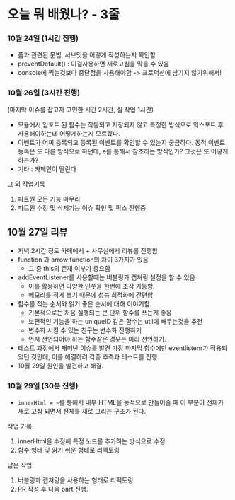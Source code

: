 # 오늘 뭐 배웠나? - 3줄

### 10월 24일 (1시간 진행)

- 폼과 관련된 문법, 서브밋을 어떻게 작성하는지 확인함
- preventDefault() : 이걸사용하면 새로고침을 막을 수 있음
- console에 찍는것보다 중단점을 사용해야함 -> 프로덕션에 남기지 않기위해서!

### 10월 26일 (3시간 진행)

(마지막 이슈를 잡고자 고민한 시간 2시간, 실 작업 1시간)

- 모듈에서 임포트 된 함수는 작동되고 저장되지 않고 특정한 방식으로 익스포트 후 사용해야하는데
  어떻게하는지 모르겠다.
- 이벤트가 어찌 등록되고 등록된 이벤트를 확인할 수 있는지 궁금하다. 동적 이벤트 등록은 또 다른 방식으로 하던데, e를 통해서 참조하는 방식인가? 그것은 또 어떻게 하는가?
- 기타 : 카페인이 딸린다

그 외 작업기록

1. 파트원 모든 기능 마무리
2. 파트원 수정 및 삭제기능 이슈 확인 및 픽스 진행중

## 10월 27일 리뷰

- 저녁 2시간 정도 카페에서 + 사무실에서 리뷰를 진행함
- function 과 arrow function의 차이 3가지가 있음
  - 그 중 this의 존재 여부가 중요함
- addEventListener를 사용할때는 버블링과 캡쳐링 설정을 할 수 있음
  - 이를 활용하면 다양한 인풋을 한번에 조작 가능함.
  - 메모리를 적게 쓰기 때문에 성능 최적화에 간편함
- 함수를 적는 순서와 읽기 좋은 순서에 대해 이야기함.
  - 기본적으로는 처음 실행되는 큰 단위 함수를 쓰는게 좋음
  - 보편적인 기능을 하는 uniqueID 같은 함수는 util에 빼두는것을 추천
  - 변수화 시킬 수 있는 친구는 변수화 진행하기
  - 먼저 선언되어야 하는 함수같은 경우는 미리 선언하기.
- 테스트 과정에서 재미난 이슈를 발견 가장 마지막 함수에만 eventlistenr가 적용되었던 것인데, 이를 해결하려 각종 추측과 테스트를 진행
- 10월 29일 원인을 발견하고 해결.

### 10월 29일 (30분 진행)

- `innerHtml = ~`를 통해서 내부 HTML을 동적으로 만들어줄 때 이 부분이 전체가 새로 고침 되면서 전체를 새로 그리는 구조가 된다.

작업 기록

1. innerHtml을 수정해 특정 노드를 추가하는 방식으로 수정
2. 함수 형태 및 읽기 쉬운 형태로 리펙토링

남은 작업

1. 버블링과 캡쳐링을 사용하는 형태로 리펙토링
2. PR 작성 후 다음 part 진행.
